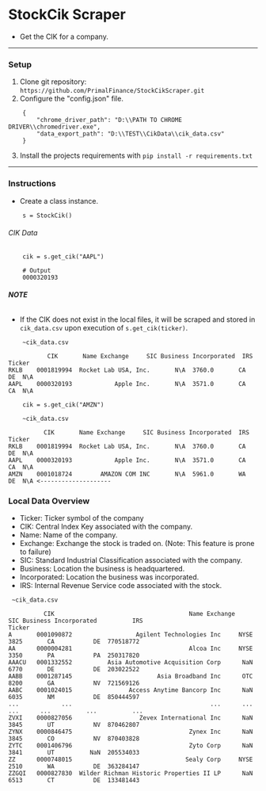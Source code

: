 # StockCik Scraper

- Get the CIK for a company.

---

### Setup

1. Clone git repository: `https://github.com/PrimalFinance/StockCikScraper.git`
1. Configure the "config.json" file.

```
    {
        "chrome_driver_path": "D:\\PATH TO CHROME DRIVER\\chromedriver.exe",
        "data_export_path": "D:\\TEST\\CikData\\cik_data.csv"
    }

```

3. Install the projects requirements with `pip install -r requirements.txt`

---

### Instructions

- Create a class instance.

```
    s = StockCik()
```

###### CIK Data

```
    cik = s.get_cik("AAPL")

    # Output
    0000320193
```

###### **NOTE**

- If the CIK does not exist in the local files, it will be scraped and stored in `cik_data.csv` upon execution of `s.get_cik(ticker)`.

```
    ~cik_data.csv

           CIK       Name Exchange     SIC Business Incorporated  IRS
Ticker
RKLB    0001819994  Rocket Lab USA, Inc.       N\A  3760.0       CA           DE  N\A
AAPL    0000320193            Apple Inc.       N\A  3571.0       CA           CA  N\A

```

```
    cik = s.get_cik("AMZN")
```

```
    ~cik_data.csv

          CIK       Name Exchange     SIC Business Incorporated  IRS
Ticker
RKLB    0001819994  Rocket Lab USA, Inc.       N\A  3760.0       CA           DE  N\A
AAPL    0000320193            Apple Inc.       N\A  3571.0       CA           CA  N\A
AMZN    0001018724        AMAZON COM INC       N\A  5961.0       WA           DE  N\A <--------------------
```

### Local Data Overview

- Ticker: Ticker symbol of the company
- CIK: Central Index Key associated with the company.
- Name: Name of the company.
- Exchange: Exchange the stock is traded on. (Note: This feature is prone to failure)
- SIC: Standard Industrial Classification associated with the company.
- Business: Location the business is headquartered.
- Incorporated: Location the business was incorporated.
- IRS: Internal Revenue Service code associated with the stock.

```
 ~cik_data.csv

          CIK                                      Name Exchange     SIC Business Incorporated          IRS
Ticker
A       0001090872                  Agilent Technologies Inc     NYSE  3825       CA           DE  770518772
AA      0000004281                                 Alcoa Inc     NYSE  3350       PA           PA  250317820
AAACU   0001332552          Asia Automotive Acquisition Corp      NaN  6770       DE           DE  203022522
AABB    0001287145                        Asia Broadband Inc      OTC  8200       GA           NV  721569126
AABC    0001024015                Access Anytime Bancorp Inc      NaN  6035       NM           DE  850444597
...            ...                                       ...      ...     ...      ...          ...          ...
ZVXI    0000827056                   Zevex International Inc      NaN  3845       UT           NV  870462807
ZYNX    0000846475                                 Zynex Inc      NaN  3845       CO           NV  870403828
ZYTC    0001406796                                 Zyto Corp      NaN  3841       UT          NaN  205534033
ZZ      0000748015                                Sealy Corp     NYSE  2510       WA           DE  363284147
ZZGQI   0000827830  Wilder Richman Historic Properties II LP      NaN  6513       CT           DE  133481443
```
